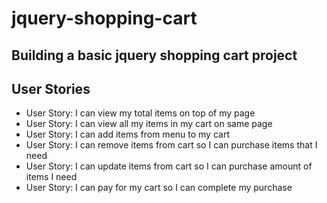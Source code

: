 # jquery-shopping-cart
## Building a basic jquery shopping cart project
## User Stories
- User Story: I can view my total items on top of my page 
- User Story: I can view all my items in my cart on same page 
- User Story: I can add items from menu to my cart
- User Story: I can remove items from cart so I can purchase items that I need
- User Story: I can update items from cart so I can purchase amount of items I need
- User Story: I can pay for my cart so I can complete my purchase 

